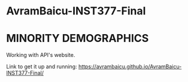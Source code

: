 # AvramBaicu-INST377-Final
# MINORITY DEMOGRAPHICS
 Working with API's website.
 
Link to get it up and running: https://avrambaicu.github.io/AvramBaicu-INST377-Final/

